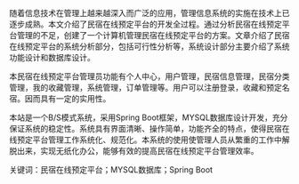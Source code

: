 随着信息技术在管理上越来越深入而广泛的应用，管理信息系统的实施在技术上已逐步成熟。本文介绍了民宿在线预定平台的开发全过程。通过分析民宿在线预定平台管理的不足，创建了一个计算机管理民宿在线预定平台的方案。文章介绍了民宿在线预定平台的系统分析部分，包括可行性分析等，系统设计部分主要介绍了系统功能设计和数据库设计。

本民宿在线预定平台管理员功能有个人中心，用户管理，民宿信息管理，民宿分类管理，我的收藏管理，系统管理，订单管理等。用户可以注册登录，收藏和预定名宿。因而具有一定的实用性。

本站是一个B/S模式系统，采用Spring Boot框架，MYSQL数据库设计开发，充分保证系统的稳定性。系统具有界面清晰、操作简单，功能齐全的特点，使得民宿在线预定平台管理工作系统化、规范化。本系统的使用使管理人员从繁重的工作中解脱出来，实现无纸化办公，能够有效的提高民宿在线预定平台管理效率。

关键词：民宿在线预定平台；MYSQL数据库；Spring Boot

